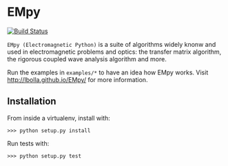 # EMpy

[![Build Status](https://travis-ci.org/lbolla/EMpy.svg?branch=master)](https://travis-ci.org/lbolla/EMpy)

`EMpy (Electromagnetic Python)` is a suite of algorithms widely knonw and used in electromagnetic problems and optics:
the transfer matrix algorithm, the rigorous coupled wave analysis algorithm and more.

Run the examples in `examples/*` to have an idea how EMpy works.
Visit http://lbolla.github.io/EMpy/ for more information.

## Installation

From inside a virtualenv, install with:

    >>> python setup.py install
    
Run tests with:

    >>> python setup.py test
